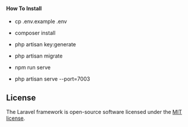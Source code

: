 #### How To Install 
- cp .env.example .env
- composer install
- php artisan key:generate
- php artisan migrate

- npm run serve
- php artisan serve --port=7003

## License
The Laravel framework is open-source software licensed under the [MIT license](https://opensource.org/licenses/MIT).
